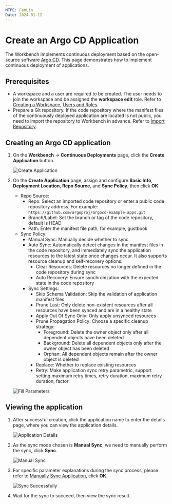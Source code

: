 ```yaml
---
MTPE: FanLin
Date: 2024-01-12
---
```


# Create an Argo CD Application

The Workbench implements continuous deployment based on the open-source software [Argo CD](https://argo-cd.readthedocs.io/en/stable/). This page demonstrates how to implement continuous deployment of applications.

## Prerequisites

- A workspace and a user are required to be created. The user needs to join the workspace and be assigned the __workspace edit__ role.
  Refer to [Creating a Workspace](../../../ghippo/user-guide/workspace/workspace.md), [Users and Roles](../../../ghippo/user-guide/access-control/user.md).
- Prepare a Git repository. If the code repository where the manifest files of the continuously deployed application are located is not public, you need to import the repository to Workbench in advance. Refer to [Import Repository](import-repo.md).

## Creating an Argo CD application

1. On the __Workbench__ -> __Continuous Deployments__ page, click the __Create Application__ button.

    ![Create Application](../../images/argo01.png)

2. On the __Create Application__ page, assign and configure __Basic Info__, __Deployment Location__, __Repo Source__, and __Sync Policy__, then click __OK__.

    - Repo Source:
        - Repo: Select an imported code repository or enter a public code repository address. For example: `https://github.com/argoproj/argocd-example-apps.git`
        - Branch/Label: Set the branch or tag of the code repository, default is HEAD
        - Path: Enter the manifest file path, for example, gustbook
    - Sync Policy:
        - Manual Sync: Manually decide whether to sync
        - Auto Sync: Automatically detect changes in the manifest files in the code repository, and immediately sync the application resources to the latest state once changes occur. It also supports resource cleanup and self-recovery options:
            - Clear Resources: Delete resources no longer defined in the code repository during sync
            - Auto Recovery: Ensure synchronization with the expected state in the code repository
        - Sync Settings:
            - Skip Schema Validation: Skip the validation of application manifest files
            - Prune Last: Only delete non-existent resources after all resources have been synced and are in a healthy state
            - Apply Out Of Sync Only: Only apply unsynced resources
            - Prune Propagation Policy: Choose a specific cleanup strategy:
                - Foreground: Delete the owner object only after all dependent objects have been deleted
                - Background: Delete all dependent objects only after the owner object has been deleted
                - Orphan: All dependent objects remain after the owner object is deleted
            - Replace: Whether to replace existing resources
            - Retry: Make application sync retry parametric, support setting maximum retry times, retry duration, maximum retry duration, factor

    ![Fill Parameters](../../images/argo02.png)

## Viewing the application

1. After successful creation, click the application name to enter the details page, where you can view the application details.

    ![Application Details](../../images/argo03.png)

2. As the sync mode chosen is __Manual Sync__, we need to manually perform the sync, click __Sync__.

    ![Manual Sync](../../images/argo04.png)

3. For specific parameter explanations during the sync process, please refer to [Manually Sync Application](./sync-manually.md), click __OK__.

    ![Sync Successfully](../../images/argo05.png)

4. Wait for the sync to succeed, then view the sync result.
